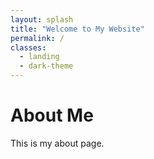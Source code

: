 ```yaml
---
layout: splash
title: "Welcome to My Website"
permalink: /
classes:
  - landing
  - dark-theme
---
```

# About Me
This is my about page.

